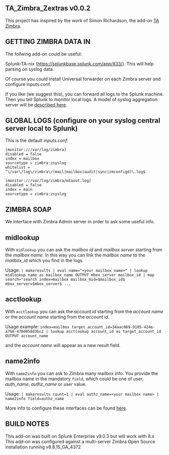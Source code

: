 TA_Zimbra_Zextras v0.0.2
----------------

This project has inspired by the work of Simon Richardson, the add-on [TA Zimbra](https://splunkbase.splunk.com/app/5704).

GETTING ZIMBRA DATA IN
----------------------
The follwing add-on could be useful:

Splunk-TA-nix (https://splunkbase.splunk.com/app/833/).  This will help parsing on syslog data.

Of course you could install Universal forwarder on each Zimbra server and configure inputs.conf.

If you like (we suggest this), you can forward all logs to the Splunk machine.
Then you tell Splunk to monitor local logs.
A model of syslog aggregation server will be [described here](README_rsyslog.md).


GLOBAL LOGS (configure on your syslog central server local to Splunk)
--------------------------------------
This is the default _inputs.conf_:
```
[monitor:///var/log/zimbra]
disabled = false
index = mailbox
sourcetype = zimbra:zsyslog
whitelist = ^\/var\/log\/zimbra\/(mail|mailbox|audit|sync|zmconfigd)\.log$

[monitor:///var/log/zimbra/mtaout.log]
disabled = false
index = main
sourcetype = zimbra:zsyslog
```

ZIMBRA SOAP
-----------
We interface with Zimbra Admin server in order to ask some useful info.

## midlookup
With `midlookup` you can ask the _mailbox id_ and _mailbox server_ starting from the _mailbox name_.
In this way you can link the _mailbox name_ to the _mailbox_id_ which you find in the logs.

Usage:
```| makeresults | eval name="<your mailbox name>" | lookup midlookup name as mailbox_name OUTPUT mbox_server mailbox_id | map search="search index=mailbox mailbox_mid=$mailbox_id$ mbox_server=$mbox_server$ ...```

## acctlookup
With `acctlookup` you can ask the _account id_ starting from the _account name_ or the _account name_ starting from the _account id_.

Usage example:
```index=mailbox target_account_id=34aac069-9105-424e-a768-470d058d3bc2 | lookup acctlookup account_id as target_account_id OUTPUT account_name```

and the _account name_ will appear as a new result field.

## name2info
With `name2info` you can ask to Zimbra many mailbox info. You provide the mailbox name in the mandatory `field`, which could be one of
_user_, _auth_name_, _authz_name_ or _user_ value.

Usage:
```| makeresults count=1 | eval authz_name=<your mailbox name> | name2info field=authz_name```

More info to configure these interfaces can be found [here](README_MAILBOX_MID.md).

BUILD NOTES
-----------
This add-on was built on Splunk Enterprise v9.0.3 but will work with 8.x  
This add-on was configured against a multi-server Zimbra Open Source installation running v8.8.15_GA_4372
